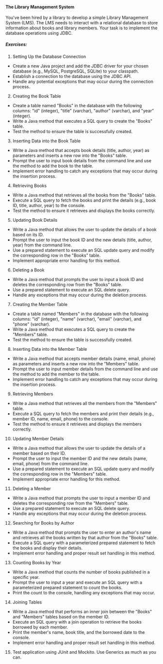 #### The Library Management System
You've been hired by a library to develop a simple Library Management System (LMS). The LMS needs to interact with a relational database to store information about books and library members. Your task is to implement the database operations using JDBC.


##### Exercises:

1) Setting Up the Database Connection

- Create a new Java project and add the JDBC driver for your chosen database (e.g., MySQL, PostgreSQL, SQLite) to your classpath.
- Establish a connection to the database using the JDBC API.
- Handle any potential exceptions that may occur during the connection process.

2) Creating the Book Table
- Create a table named "Books" in the database with the following columns: "id" (integer), "title" (varchar), "author" (varchar), and "year" (integer).
- Write a Java method that executes a SQL query to create the "Books" table.
- Test the method to ensure the table is successfully created.

3) Inserting Data into the Book Table
- Write a Java method that accepts book details (title, author, year) as parameters and inserts a new row into the "Books" table.
- Prompt the user to input book details from the command line and use the method to add the book to the table.
- Implement error handling to catch any exceptions that may occur during the insertion process.

4) Retrieving Books
- Write a Java method that retrieves all the books from the "Books" table.
- Execute a SQL query to fetch the books and print the details (e.g., book ID, title, author, year) to the console.
- Test the method to ensure it retrieves and displays the books correctly.

5) Updating Book Details
- Write a Java method that allows the user to update the details of a book based on its ID.
- Prompt the user to input the book ID and the new details (title, author, year) from the command line.
- Use a prepared statement to execute an SQL update query and modify the corresponding row in the "Books" table.
- Implement appropriate error handling for this method.

6) Deleting a Book
- Write a Java method that prompts the user to input a book ID and deletes the corresponding row from the "Books" table.
- Use a prepared statement to execute an SQL delete query.
- Handle any exceptions that may occur during the deletion process.

7) Creating the Member Table
- Create a table named "Members" in the database with the following columns: "id" (integer), "name" (varchar), "email" (varchar), and "phone" (varchar).
- Write a Java method that executes a SQL query to create the "Members" table.
- Test the method to ensure the table is successfully created.

8) Inserting Data into the Member Table

- Write a Java method that accepts member details (name, email, phone) as parameters and inserts a new row into the "Members" table.
- Prompt the user to input member details from the command line and use the method to add the member to the table.
- Implement error handling to catch any exceptions that may occur during the insertion process.

9) Retrieving Members

- Write a Java method that retrieves all the members from the "Members" table.
- Execute a SQL query to fetch the members and print their details (e.g., member ID, name, email, phone) to the console.
- Test the method to ensure it retrieves and displays the members correctly.

10) Updating Member Details
- Write a Java method that allows the user to update the details of a member based on their ID.
- Prompt the user to input the member ID and the new details (name, email, phone) from the command line.
- Use a prepared statement to execute an SQL update query and modify the corresponding row in the "Members" table.
- Implement appropriate error handling for this method.

11) Deleting a Member

- Write a Java method that prompts the user to input a member ID and deletes the corresponding row from the "Members" table.
- Use a prepared statement to execute an SQL delete query.
- Handle any exceptions that may occur during the deletion process.

12) Searching for Books by Author

- Write a Java method that prompts the user to enter an author's name and retrieves all the books written by that author from the "Books" table.
- Execute a SQL query with a parameterized prepared statement to fetch the books and display their details.
- Implement error handling and proper result set handling in this method.

13) Counting Books by Year

- Write a Java method that counts the number of books published in a specific year.
- Prompt the user to input a year and execute an SQL query with a parameterized prepared statement to count the books.
- Print the count to the console, handling any exceptions that may occur.

14) Joining Tables

- Write a Java method that performs an inner join between the "Books" and "Members" tables based on the member ID.
- Execute an SQL query with a join operation to retrieve the books borrowed by each member.
- Print the member's name, book title, and the borrowed date to the console.
- Implement error handling and proper result set handling in this method.

15) Test application using JUnit and Mockito. Use Generics as much as you can.